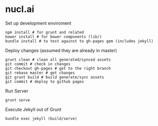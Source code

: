 # nucl.ai

Set up development enviroment
```
npm install # for grunt and related
bower install # for bower components (lib/)
bundle install # to test against to gh-pages gem (includes jekyll)
```

Deploy changes (assumed they are already in master)
```
grunt clean # clean all generated/synced assets
git commit # check in changes
git checkout gh-pages # get to the right branch
git rebase master # get changes
git grunt build # build generate/sync assets
git commit # deploy to github pages
```

Run Server
```
grunt serve
```

Execute Jekyll out of Grunt
```
bundle exec jekyll (build/serve)
```
